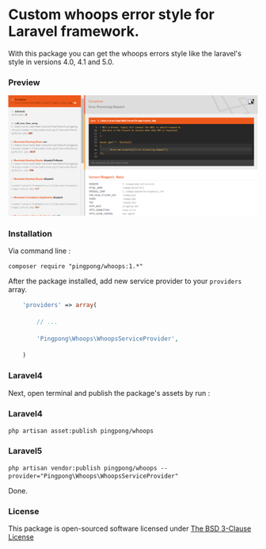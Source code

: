Custom whoops error style for Laravel framework.
======

With this package you can get the whoops errors style like the laravel's style in versions 4.0, 4.1 and 5.0.

### Preview

[![Whoops](https://raw.githubusercontent.com/pingpong-labs/whoops/master/shots/whoops.png)](https://raw.githubusercontent.com/pingpong-labs/whoops/master/shots/whoops.png)

### Installation

Via command line :

```
composer require "pingpong/whoops:1.*"
```

After the package installed, add new service provider to your `providers` array.

```php
	'providers' => array(

		// ... 

		'Pingpong\Whoops\WhoopsServiceProvider',

	)
``` 
### Laravel4
Next, open terminal and publish the package's assets by run : 

### Laravel4
```
php artisan asset:publish pingpong/whoops
```

### Laravel5
```
php artisan vendor:publish pingpong/whoops --provider="Pingpong\Whoops\WhoopsServiceProvider"
```

Done.

### License

This package is open-sourced software licensed under [The BSD 3-Clause License](http://opensource.org/licenses/BSD-3-Clause)
